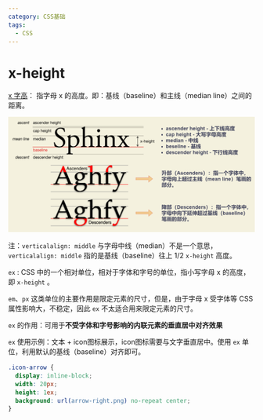 ```yaml
---
category: CSS基础
tags:
  - CSS
---
```


# x-height

[x 字高](https://zh.wikipedia.org/wiki/X%E5%AD%97%E9%AB%98)： 指字母 x 的高度。即：基线（baseline）和主线（median line）之间的距离。

![x-height](./files/images/x-height.drawio.png)

注：`verticalalign: middle` 与字母中线（median）不是一个意思，`verticalalign: middle` 指的是基线（baseline）往上 1/2 `x-height` 高度。

`ex` : CSS 中的一个相对单位，相对于字体和字号的单位，指小写字母 x 的高度，即 `x-height` 。

`em`、`px` 这类单位的主要作用是限定元素的尺寸，但是，由于字母 x 受字体等 CSS 属性影响大，不稳定，因此 `ex` 不太适合用来限定元素的尺寸。

`ex` 的作用：可用于**不受字体和字号影响的内联元素的垂直居中对齐效果**

`ex` 使用示例：文本 + icon图标展示，icon图标需要与文字垂直居中。使用 `ex` 单位，利用默认的基线（baseline）对齐即可。

``` css
.icon-arrow {
  display: inline-block;
  width: 20px;
  height: 1ex;
  background: url(arrow-right.png) no-repeat center;
}
```
